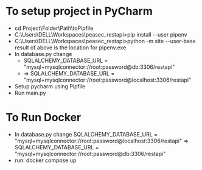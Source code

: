 # To setup project in PyCharm
 
- cd Project\Folder\Path\toPipfile
- C:\Users\DELL\Workspaces\peasec_restapi>pip install --user pipenv
- C:\Users\DELL\Workspaces\peasec_restapi>python -m site --user-base
  result of above is the location for pipenv.exe
- In database.py change
  - SQLALCHEMY_DATABASE_URL = "mysql+mysqlconnector://root:password@db:3306/restapi" 
  - => SQLALCHEMY_DATABASE_URL = "mysql+mysqlconnector://root:password@localhost:3306/restapi"
- Setup pycharm using Pipfile
- Run main.py

# To Run Docker
- In database.py change
SQLALCHEMY_DATABASE_URL = "mysql+mysqlconnector://root:password@localhost:3306/restapi"
=> SQLALCHEMY_DATABASE_URL = "mysql+mysqlconnector://root:password@db:3306/restapi"
- run: docker compose up

